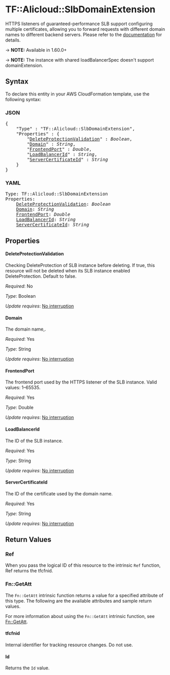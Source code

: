 # TF::Alicloud::SlbDomainExtension

HTTPS listeners of guaranteed-performance SLB support configuring multiple certificates, allowing you to forward requests with different domain names to different backend servers.
Please refer to the [documentation](https://www.alibabacloud.com/help/doc-detail/85956.htm?spm=a2c63.p38356.b99.40.1c881563Co8p6w) for details.

-> **NOTE:** Available in 1.60.0+

-> **NOTE:** The instance with shared loadBalancerSpec doesn't support domainExtension.

## Syntax

To declare this entity in your AWS CloudFormation template, use the following syntax:

### JSON

<pre>
{
    "Type" : "TF::Alicloud::SlbDomainExtension",
    "Properties" : {
        "<a href="#deleteprotectionvalidation" title="DeleteProtectionValidation">DeleteProtectionValidation</a>" : <i>Boolean</i>,
        "<a href="#domain" title="Domain">Domain</a>" : <i>String</i>,
        "<a href="#frontendport" title="FrontendPort">FrontendPort</a>" : <i>Double</i>,
        "<a href="#loadbalancerid" title="LoadBalancerId">LoadBalancerId</a>" : <i>String</i>,
        "<a href="#servercertificateid" title="ServerCertificateId">ServerCertificateId</a>" : <i>String</i>
    }
}
</pre>

### YAML

<pre>
Type: TF::Alicloud::SlbDomainExtension
Properties:
    <a href="#deleteprotectionvalidation" title="DeleteProtectionValidation">DeleteProtectionValidation</a>: <i>Boolean</i>
    <a href="#domain" title="Domain">Domain</a>: <i>String</i>
    <a href="#frontendport" title="FrontendPort">FrontendPort</a>: <i>Double</i>
    <a href="#loadbalancerid" title="LoadBalancerId">LoadBalancerId</a>: <i>String</i>
    <a href="#servercertificateid" title="ServerCertificateId">ServerCertificateId</a>: <i>String</i>
</pre>

## Properties

#### DeleteProtectionValidation

Checking DeleteProtection of SLB instance before deleting. If true, this resource will not be deleted when its SLB instance enabled DeleteProtection. Default to false.

_Required_: No

_Type_: Boolean

_Update requires_: [No interruption](https://docs.aws.amazon.com/AWSCloudFormation/latest/UserGuide/using-cfn-updating-stacks-update-behaviors.html#update-no-interrupt)

#### Domain

The domain name,.

_Required_: Yes

_Type_: String

_Update requires_: [No interruption](https://docs.aws.amazon.com/AWSCloudFormation/latest/UserGuide/using-cfn-updating-stacks-update-behaviors.html#update-no-interrupt)

#### FrontendPort

The frontend port used by the HTTPS listener of the SLB instance. Valid values: 1–65535.

_Required_: Yes

_Type_: Double

_Update requires_: [No interruption](https://docs.aws.amazon.com/AWSCloudFormation/latest/UserGuide/using-cfn-updating-stacks-update-behaviors.html#update-no-interrupt)

#### LoadBalancerId

The ID of the SLB instance.

_Required_: Yes

_Type_: String

_Update requires_: [No interruption](https://docs.aws.amazon.com/AWSCloudFormation/latest/UserGuide/using-cfn-updating-stacks-update-behaviors.html#update-no-interrupt)

#### ServerCertificateId

The ID of the certificate used by the domain name.

_Required_: Yes

_Type_: String

_Update requires_: [No interruption](https://docs.aws.amazon.com/AWSCloudFormation/latest/UserGuide/using-cfn-updating-stacks-update-behaviors.html#update-no-interrupt)

## Return Values

### Ref

When you pass the logical ID of this resource to the intrinsic `Ref` function, Ref returns the tfcfnid.

### Fn::GetAtt

The `Fn::GetAtt` intrinsic function returns a value for a specified attribute of this type. The following are the available attributes and sample return values.

For more information about using the `Fn::GetAtt` intrinsic function, see [Fn::GetAtt](https://docs.aws.amazon.com/AWSCloudFormation/latest/UserGuide/intrinsic-function-reference-getatt.html).

#### tfcfnid

Internal identifier for tracking resource changes. Do not use.

#### Id

Returns the <code>Id</code> value.


